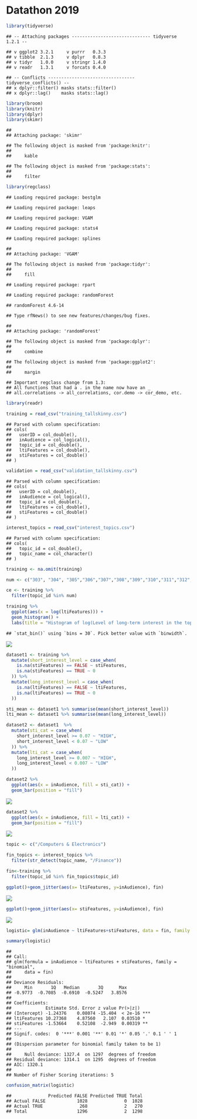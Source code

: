 Datathon 2019
================

``` r
library(tidyverse)
```

    ## -- Attaching packages ------------------------------ tidyverse 1.2.1 --

    ## v ggplot2 3.2.1     v purrr   0.3.3
    ## v tibble  2.1.3     v dplyr   0.8.3
    ## v tidyr   1.0.0     v stringr 1.4.0
    ## v readr   1.3.1     v forcats 0.4.0

    ## -- Conflicts --------------------------------- tidyverse_conflicts() --
    ## x dplyr::filter() masks stats::filter()
    ## x dplyr::lag()    masks stats::lag()

``` r
library(broom)
library(knitr)
library(dplyr)
library(skimr)
```

    ## 
    ## Attaching package: 'skimr'

    ## The following object is masked from 'package:knitr':
    ## 
    ##     kable

    ## The following object is masked from 'package:stats':
    ## 
    ##     filter

``` r
library(regclass)
```

    ## Loading required package: bestglm

    ## Loading required package: leaps

    ## Loading required package: VGAM

    ## Loading required package: stats4

    ## Loading required package: splines

    ## 
    ## Attaching package: 'VGAM'

    ## The following object is masked from 'package:tidyr':
    ## 
    ##     fill

    ## Loading required package: rpart

    ## Loading required package: randomForest

    ## randomForest 4.6-14

    ## Type rfNews() to see new features/changes/bug fixes.

    ## 
    ## Attaching package: 'randomForest'

    ## The following object is masked from 'package:dplyr':
    ## 
    ##     combine

    ## The following object is masked from 'package:ggplot2':
    ## 
    ##     margin

    ## Important regclass change from 1.3:
    ## All functions that had a . in the name now have an _
    ## all.correlations -> all_correlations, cor.demo -> cor_demo, etc.

``` r
library(readr)

training = read_csv("training_tallskinny.csv")
```

    ## Parsed with column specification:
    ## cols(
    ##   userID = col_double(),
    ##   inAudience = col_logical(),
    ##   topic_id = col_double(),
    ##   ltiFeatures = col_double(),
    ##   stiFeatures = col_double()
    ## )

``` r
validation = read_csv("validation_tallskinny.csv")
```

    ## Parsed with column specification:
    ## cols(
    ##   userID = col_double(),
    ##   inAudience = col_logical(),
    ##   topic_id = col_double(),
    ##   ltiFeatures = col_double(),
    ##   stiFeatures = col_double()
    ## )

``` r
interest_topics = read_csv("interest_topics.csv")
```

    ## Parsed with column specification:
    ## cols(
    ##   topic_id = col_double(),
    ##   topic_name = col_character()
    ## )

``` r
training <- na.omit(training)
```

``` r
num <- c("303", "304", "305","306","307","308","309","310","311","312","313","314","315")

ce <- training %>%
  filter(topic_id %in% num)
```

``` r
training %>%
  ggplot(aes(x = log(ltiFeatures))) +
  geom_histogram() +
  labs(title = "Histogram of log(Level of long-term interest in the topic)")
```

    ## `stat_bin()` using `bins = 30`. Pick better value with `binwidth`.

![](Datathon_2019_files/figure-gfm/unnamed-chunk-1-1.png)<!-- -->

``` r
dataset1 <- training %>%
  mutate(short_interest_level = case_when(
    is.na(stiFeatures) == FALSE ~ stiFeatures,
    is.na(stiFeatures) == TRUE ~ 0
  )) %>%
  mutate(long_interest_level = case_when(
    is.na(ltiFeatures) == FALSE ~ ltiFeatures,
    is.na(ltiFeatures) == TRUE ~ 0
  ))
```

``` r
sti_mean <- dataset1 %>% summarise(mean(short_interest_level))
lti_mean <- dataset1 %>% summarise(mean(long_interest_level))
```

``` r
dataset2 <- dataset1  %>%
  mutate(sti_cat = case_when(
    short_interest_level >= 0.07 ~ "HIGH",
    short_interest_level < 0.07 ~ "LOW"
  )) %>%
  mutate(lti_cat = case_when(
    long_interest_level >= 0.007 ~ "HIGH",
    long_interest_level < 0.007 ~ "LOW"
  ))
```

``` r
dataset2 %>%
  ggplot(aes(x = inAudience, fill = sti_cat)) + 
  geom_bar(position = "fill")
```

![](Datathon_2019_files/figure-gfm/unnamed-chunk-5-1.png)<!-- -->

``` r
dataset2 %>%
  ggplot(aes(x = inAudience, fill = lti_cat)) + 
  geom_bar(position = "fill")
```

![](Datathon_2019_files/figure-gfm/unnamed-chunk-5-2.png)<!-- -->

``` r
topic <- c("/Computers & Electronics")

fin_topics <- interest_topics %>%
  filter(str_detect(topic_name, "/Finance"))

fin<-training %>%
  filter(topic_id %in% fin_topics$topic_id)

ggplot()+geom_jitter(aes(x= ltiFeatures, y=inAudience), fin)
```

![](Datathon_2019_files/figure-gfm/unnamed-chunk-6-1.png)<!-- -->

``` r
ggplot()+geom_jitter(aes(x= stiFeatures, y=inAudience), fin)
```

![](Datathon_2019_files/figure-gfm/unnamed-chunk-6-2.png)<!-- -->

``` r
logistic= glm(inAudience ~ ltiFeatures+stiFeatures, data = fin, family = 'binomial')

summary(logistic)
```

    ## 
    ## Call:
    ## glm(formula = inAudience ~ ltiFeatures + stiFeatures, family = "binomial", 
    ##     data = fin)
    ## 
    ## Deviance Residuals: 
    ##     Min       1Q   Median       3Q      Max  
    ## -0.9773  -0.7085  -0.6910  -0.5247   3.8576  
    ## 
    ## Coefficients:
    ##             Estimate Std. Error z value Pr(>|z|)    
    ## (Intercept) -1.24376    0.08074 -15.404  < 2e-16 ***
    ## ltiFeatures 10.27368    4.87560   2.107  0.03510 *  
    ## stiFeatures -1.53664    0.52108  -2.949  0.00319 ** 
    ## ---
    ## Signif. codes:  0 '***' 0.001 '**' 0.01 '*' 0.05 '.' 0.1 ' ' 1
    ## 
    ## (Dispersion parameter for binomial family taken to be 1)
    ## 
    ##     Null deviance: 1327.4  on 1297  degrees of freedom
    ## Residual deviance: 1314.1  on 1295  degrees of freedom
    ## AIC: 1320.1
    ## 
    ## Number of Fisher Scoring iterations: 5

``` r
confusion_matrix(logistic)
```

    ##              Predicted FALSE Predicted TRUE Total
    ## Actual FALSE            1028              0  1028
    ## Actual TRUE              268              2   270
    ## Total                   1296              2  1298
